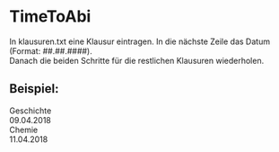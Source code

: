 # TimeToAbi

In klausuren.txt eine Klausur eintragen. In die nächste Zeile das Datum (Format: ##.##.####). <br />
Danach die beiden Schritte für die restlichen Klausuren wiederholen. 

## Beispiel:
Geschichte <br />
09.04.2018 <br /> 
Chemie <br />
11.04.2018 <br />
